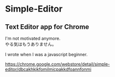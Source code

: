 # Simple-Editor
## Text Editor app for Chrome 


I'm not motivated anymore.  
やる気はもうありません。　　　
    　　　
    　　　
    
I wrote when I was a javascript beginner.　　　　　
  
https://chrome.google.com/webstore/detail/simple-editor/dbcakhkjkfomilmicpakkdfoannfonmi
